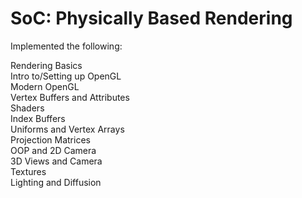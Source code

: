 # SoC: Physically Based Rendering

Implemented the following:

   Rendering Basics \
   Intro to/Setting up OpenGL \
   Modern OpenGL \
   Vertex Buffers and Attributes \
   Shaders \
   Index Buffers \
   Uniforms and Vertex Arrays \
   Projection Matrices \
   OOP and 2D Camera \
   3D Views and Camera \
   Textures \
   Lighting and Diffusion

